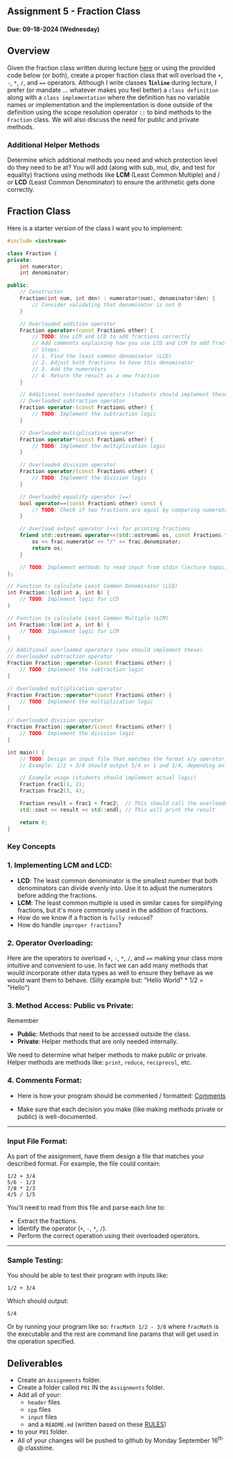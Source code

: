 ## Assignment 5 - Fraction Class

#### Due: 09-18-2024 (Wednesday)

## Overview

Given the fraction class written during lecture [here](https://replit.com/@rugbyprof/2143F24Fraction102#main.cpp) or using the provided code below (or both), create a proper fraction class that will overload the `+`, `-`, `*`, `/`, and `==` operators. Although I write classes **1`inline`** during lecture, I prefer (or mandate ... whatever makes you feel better) a `class definition` along with a `class implementation` where the definition has no variable names or implementation and the implementation is done outside of the definition using the scope resolution operator `::` to bind methods to the `Fraction` class. We will also discuss the need for public and private methods.

### Additional Helper Methods

Determine which additional methods you need and which protection level do they need to be at? You will add (along with sub, mul, div, and test for equality) fractions using methods like **LCM** (Least Common Multiple) and / or **LCD** (Least Common Denominator) to ensure the arithmetic gets done correctly.

## Fraction Class

Here is a starter version of the class I want you to implement:

```cpp
#include <iostream>

class Fraction {
private:
    int numerator;
    int denominator;

public:
    // Constructor
    Fraction(int num, int den) : numerator(num), denominator(den) {
        // Consider validating that denominator is not 0
    }

    // Overloaded addition operator
    Fraction operator+(const Fraction& other) {
        // TODO: Use LCM and LCD to add fractions correctly
        // Add comments explaining how you use LCD and LCM to add fractions
        // Steps:
        // 1. Find the least common denominator (LCD)
        // 2. Adjust both fractions to have this denominator
        // 3. Add the numerators
        // 4. Return the result as a new fraction
    }

    // Additional overloaded operators (students should implement these)
    // Overloaded subtraction operator
    Fraction operator-(const Fraction& other) {
        // TODO: Implement the subtraction logic
    }

    // Overloaded multiplication operator
    Fraction operator*(const Fraction& other) {
        // TODO: Implement the multiplication logic
    }

    // Overloaded division operator
    Fraction operator/(const Fraction& other) {
        // TODO: Implement the division logic
    }

    // Overloaded equality operator (==)
    bool operator==(const Fraction& other) const {
        // TODO: Check if two fractions are equal by comparing numerators and denominators
    }

    // Overload output operator (<<) for printing fractions
    friend std::ostream& operator<<(std::ostream& os, const Fraction& frac) {
        os << frac.numerator << "/" << frac.denominator;
        return os;
    }

    // TODO: Implement methods to read input from stdin (lecture topic)
};

// Function to calculate Least Common Denominator (LCD)
int Fraction::lcd(int a, int b) {
    // TODO: Implement logic for LCD
}

// Function to calculate Least Common Multiple (LCM)
int Fraction::lcm(int a, int b) {
    // TODO: Implement logic for LCM
}

// Additional overloaded operators (you should implement these)
// Overloaded subtraction operator
Fraction Fraction::operator-(const Fraction& other) {
    // TODO: Implement the subtraction logic
}

// Overloaded multiplication operator
Fraction Fraction::operator*(const Fraction& other) {
    // TODO: Implement the multiplication logic
}

// Overloaded division operator
Fraction Fraction::operator/(const Fraction& other) {
    // TODO: Implement the division logic
}

int main() {
    // TODO: Design an input file that matches the format x/y operator i/j
    // Example: 1/2 + 3/4 should output 5/4 or 1 and 1/4, depending on how you format the output.

    // Example usage (students should implement actual logic)
    Fraction frac1(1, 2);
    Fraction frac2(3, 4);

    Fraction result = frac1 + frac2;  // This should call the overloaded + operator
    std::cout << result << std::endl; // This will print the result

    return 0;
}
```

### Key Concepts

### 1. Implementing LCM and LCD:

- **LCD**: The least common denominator is the smallest number that both denominators can divide evenly into. Use it to adjust the numerators before adding the fractions.
- **LCM**: The least common multiple is used in similar cases for simplifying fractions, but it's more commonly used in the addition of fractions.
- How do we know if a fraction is `fully reduced`?
- How do handle `improper fractions`?

### 2. **Operator Overloading**:

Here are the operators to overload `+`, `-`, `*`, `/`, and `==` making your class more intuitive and convenient to use. In fact we can add many methods that would incorporate other data types as well to ensure they behave as we would want them to behave. (Silly example but: "Hello World" \* 1/2 = "Hello")

### 3. **Method Access: Public vs Private**:

Remember

- **Public**: Methods that need to be accessed outside the class.
- **Private**: Helper methods that are only needed internally.

We need to determine what helper methods to make public or private. Helper methods are methods like: `print`, `reduce`, `reciprocol`, etc.

### 4. **Comments Format**:

- Here is how your program should be commented / formatted: [Comments](../../Resources/01-Comments/README.md)

- Make sure that each decision you make (like making methods private or public) is well-documented.

---

### Input File Format:

As part of the assignment, have them design a file that matches your described format. For example, the file could contain:

```
1/2 + 3/4
5/6 - 1/3
7/8 * 2/3
4/5 / 1/5
```

You'll need to read from this file and parse each line to:

- Extract the fractions.
- Identify the operator (`+`, `-`, `*`, `/`).
- Perform the correct operation using their overloaded operators.

---

### Sample Testing:

You should be able to test their program with inputs like:

```plaintext
1/2 + 3/4
```

Which should output:

```plaintext
5/4
```

Or by running your program like so: `fracMath 1/2 - 3/8` where `fracMath` is the executable and the rest are command line params that will get used in the operation specified.

## Deliverables

- Create an `Assignments` folder.
- Create a folder called `P01` IN the `Assignments` folder.
- Add all of your:
  - `header` files
  - `cpp` files
  - `input` files
  - and a `README.md` (written based on these [RULES](../../Resources/02-Readmees/))
- to your `P01` folder.
- All of your changes will be pushed to github by Monday September 16<sup>th</sup> @ classtime.
